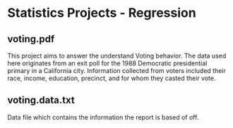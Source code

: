 # Statistics Projects - Regression

## voting.pdf

This project aims to answer the understand Voting behavior. The data used here originates from an exit poll for the 1988 Democratic presidential primary in a California city. Information collected from voters included their race, income, education, precinct, and for whom they casted their vote.

## voting.data.txt

Data file which contains the information the report is based of off.  